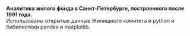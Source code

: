 **Аналитика жилого фонда в Санкт-Петербурге, построенного после 1991 года.**  
Использованы открытые данные Жилищного комитета и python и бибилиотеки pandas и matplotlib.
